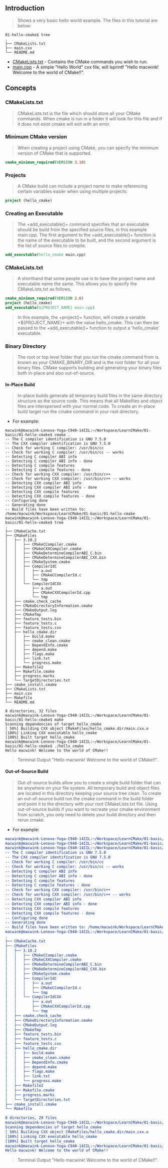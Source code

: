 ## Introduction

> Shows a very basic hello world example. The files in this tutorial are below:

```
01-hello-cmake$ tree
.
├── CMakeLists.txt
├── main.cxx
└── README.md
```

- [CMakeLists.txt]() - Contains the CMake commands you wish to run.
- [main.cpp]() - A simple "Hello World" cxx file, will lsprintf "Hello macwink! Welcome to the world of CMake!!".

## Concepts

### CMakeLists.txt

> CMakeLists.txt is the file which should store all your CMake commands. When cmake is run in a folder it will look for this file and if it does not exist cmake will exit with an error.

### Minimum CMake version

> When creating a project using CMake, you can specify the minimum version of CMake that is supported.

```cmake
cmake_minimum_required(VERSION 3.10)
```

### Projects

> A CMake build can include a project name to make referencing certain variables easier when using multiple projects.

```cmake
project (hello_cmake)
```

### Creating an Executable

> The +add_executable()+ command specifies that an executable should be build from the specified source files, in this example main.cpp. The first argument to the +add_executable()+ function is the name of the executable to be built, and the second argument is the list of source files to compile.

```cmake
add_executable(hello_cmake main.cpp)
```

### CMakeLists.txt

> A shorthand that some people use is to have the project name and executable name the same. This allows you to specify the CMakeLists.txt as follows,

```cmake
cmake_minimum_required(VERSION 2.6)
project (hello_cmake)
add_executable(${PROJECT_NAME} main.cpp)
```

> In this example, the +project()+ function, will create a variable +${PROJECT_NAME}+ with the value hello_cmake. This can then be passed to the +add_executable()+ function to output a 'hello_cmake' executable.

### Binary Directory

> The root or top level folder that you run the cmake command from is known as your CMAKE_BINARY_DIR and is the root folder for all your binary files. CMake supports building and generating your binary files both in-place and also out-of-source.

#### In-Place Build

> In-place builds generate all temporary build files in the same directory structure as the source code. This means that all Makefiles and object files are interspersed with your normal code. To create an in-place build target run the cmake command in your root directory. 

- For example:

```shell
macwink@macwink-Lenovo-Yoga-C940-14IIL:~/Workspace/LearnCMake/01-basic/01-hello-cmake$ cmake .
-- The C compiler identification is GNU 7.5.0
-- The CXX compiler identification is GNU 7.5.0
-- Check for working C compiler: /usr/bin/cc
-- Check for working C compiler: /usr/bin/cc -- works
-- Detecting C compiler ABI info
-- Detecting C compiler ABI info - done
-- Detecting C compile features
-- Detecting C compile features - done
-- Check for working CXX compiler: /usr/bin/c++
-- Check for working CXX compiler: /usr/bin/c++ -- works
-- Detecting CXX compiler ABI info
-- Detecting CXX compiler ABI info - done
-- Detecting CXX compile features
-- Detecting CXX compile features - done
-- Configuring done
-- Generating done
-- Build files have been written to: /home/macwink/Workspace/LearnCMake/01-basic/01-hello-cmake
macwink@macwink-Lenovo-Yoga-C940-14IIL:~/Workspace/LearnCMake/01-basic/01-hello-cmake$ tree
.
├── CMakeCache.txt
├── CMakeFiles
│   ├── 3.10.2
│   │   ├── CMakeCCompiler.cmake
│   │   ├── CMakeCXXCompiler.cmake
│   │   ├── CMakeDetermineCompilerABI_C.bin
│   │   ├── CMakeDetermineCompilerABI_CXX.bin
│   │   ├── CMakeSystem.cmake
│   │   ├── CompilerIdC
│   │   │   ├── a.out
│   │   │   ├── CMakeCCompilerId.c
│   │   │   └── tmp
│   │   └── CompilerIdCXX
│   │       ├── a.out
│   │       ├── CMakeCXXCompilerId.cpp
│   │       └── tmp
│   ├── cmake.check_cache
│   ├── CMakeDirectoryInformation.cmake
│   ├── CMakeOutput.log
│   ├── CMakeTmp
│   ├── feature_tests.bin
│   ├── feature_tests.c
│   ├── feature_tests.cxx
│   ├── hello_cmake.dir
│   │   ├── build.make
│   │   ├── cmake_clean.cmake
│   │   ├── DependInfo.cmake
│   │   ├── depend.make
│   │   ├── flags.make
│   │   ├── link.txt
│   │   └── progress.make
│   ├── Makefile2
│   ├── Makefile.cmake
│   ├── progress.marks
│   └── TargetDirectories.txt
├── cmake_install.cmake
├── CMakeLists.txt
├── main.cxx
├── Makefile
└── README.md

8 directories, 32 files
macwink@macwink-Lenovo-Yoga-C940-14IIL:~/Workspace/LearnCMake/01-basic/01-hello-cmake$ make
Scanning dependencies of target hello_cmake
[ 50%] Building CXX object CMakeFiles/hello_cmake.dir/main.cxx.o
[100%] Linking CXX executable hello_cmake
[100%] Built target hello_cmake
macwink@macwink-Lenovo-Yoga-C940-14IIL:~/Workspace/LearnCMake/01-basic/01-hello-cmake$ ./hello_cmake 
Hello macwink! Welcome to the world of CMake!!
```
> Terminal Output "Hello macwink! Welcome to the world of CMake!!". 

#### Out-of-Source Build

> Out-of-source builds allow you to create a single build folder that can be anywhere on your file system. All temporary build and object files are located in this directory keeping your source tree clean. To create an out-of-source build run the cmake command in the build folder and point it to the directory with your root CMakeLists.txt file. Using out-of-source builds if you want to recreate your cmake environment from scratch, you only need to delete your build directory and then rerun cmake.

- For example:

```cmake
macwink@macwink-Lenovo-Yoga-C940-14IIL:~/Workspace/LearnCMake/01-basic/01-hello-cmake$ mkdir build
macwink@macwink-Lenovo-Yoga-C940-14IIL:~/Workspace/LearnCMake/01-basic/01-hello-cmake$ cd build/
macwink@macwink-Lenovo-Yoga-C940-14IIL:~/Workspace/LearnCMake/01-basic/01-hello-cmake/build$ cmake ..
-- The C compiler identification is GNU 7.5.0
-- The CXX compiler identification is GNU 7.5.0
-- Check for working C compiler: /usr/bin/cc
-- Check for working C compiler: /usr/bin/cc -- works
-- Detecting C compiler ABI info
-- Detecting C compiler ABI info - done
-- Detecting C compile features
-- Detecting C compile features - done
-- Check for working CXX compiler: /usr/bin/c++
-- Check for working CXX compiler: /usr/bin/c++ -- works
-- Detecting CXX compiler ABI info
-- Detecting CXX compiler ABI info - done
-- Detecting CXX compile features
-- Detecting CXX compile features - done
-- Configuring done
-- Generating done
-- Build files have been written to: /home/macwink/Workspace/LearnCMake/01-basic/01-hello-cmake/build
macwink@macwink-Lenovo-Yoga-C940-14IIL:~/Workspace/LearnCMake/01-basic/01-hello-cmake/build$ tree
.
├── CMakeCache.txt
├── CMakeFiles
│   ├── 3.10.2
│   │   ├── CMakeCCompiler.cmake
│   │   ├── CMakeCXXCompiler.cmake
│   │   ├── CMakeDetermineCompilerABI_C.bin
│   │   ├── CMakeDetermineCompilerABI_CXX.bin
│   │   ├── CMakeSystem.cmake
│   │   ├── CompilerIdC
│   │   │   ├── a.out
│   │   │   ├── CMakeCCompilerId.c
│   │   │   └── tmp
│   │   └── CompilerIdCXX
│   │       ├── a.out
│   │       ├── CMakeCXXCompilerId.cpp
│   │       └── tmp
│   ├── cmake.check_cache
│   ├── CMakeDirectoryInformation.cmake
│   ├── CMakeOutput.log
│   ├── CMakeTmp
│   ├── feature_tests.bin
│   ├── feature_tests.c
│   ├── feature_tests.cxx
│   ├── hello_cmake.dir
│   │   ├── build.make
│   │   ├── cmake_clean.cmake
│   │   ├── DependInfo.cmake
│   │   ├── depend.make
│   │   ├── flags.make
│   │   ├── link.txt
│   │   └── progress.make
│   ├── Makefile2
│   ├── Makefile.cmake
│   ├── progress.marks
│   └── TargetDirectories.txt
├── cmake_install.cmake
└── Makefile

8 directories, 29 files
macwink@macwink-Lenovo-Yoga-C940-14IIL:~/Workspace/LearnCMake/01-basic/01-hello-cmake/build$ make
Scanning dependencies of target hello_cmake
[ 50%] Building CXX object CMakeFiles/hello_cmake.dir/main.cxx.o
[100%] Linking CXX executable hello_cmake
[100%] Built target hello_cmake
macwink@macwink-Lenovo-Yoga-C940-14IIL:~/Workspace/LearnCMake/01-basic/01-hello-cmake/build$ ./hello_cmake 
Hello macwink! Welcome to the world of CMake!!
```

> Terminal Output "Hello macwink! Welcome to the world of CMake!!". 
